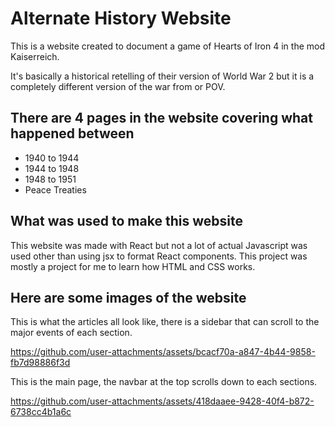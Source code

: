 # Alternate History Website

This is a website created to document a game of Hearts of Iron 4 in the mod Kaiserreich.

It's basically a historical retelling of their version of World War 2 but it is a completely different version of the war from or POV.

## There are 4 pages in the website covering what happened between
- 1940 to 1944
- 1944 to 1948
- 1948 to 1951
- Peace Treaties

## What was used to make this website
This website was made with React but not a lot of actual Javascript was used other than using jsx to format React components. This project was mostly a project for me to learn how HTML and CSS works.

## Here are some images of the website

This is what the articles all look like, there is a sidebar that can scroll to the major events of each section.

https://github.com/user-attachments/assets/bcacf70a-a847-4b44-9858-fb7d98886f3d

This is the main page, the navbar at the top scrolls down to each sections.

https://github.com/user-attachments/assets/418daaee-9428-40f4-b872-6738cc4b1a6c


